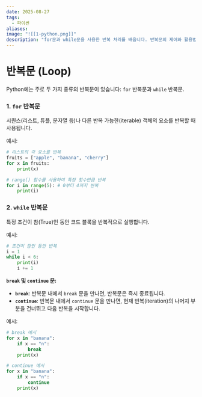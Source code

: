```yaml
---
date: 2025-08-27
tags:
  - 파이썬
aliases:
image: "![[1-python.png]]"
description: "for문과 while문을 사용한 반복 처리를 배웁니다. 반복문의 제어와 활용법을 다룹니다."
---
```


# 반복문 (Loop)

Python에는 주로 두 가지 종류의 반복문이 있습니다: `for` 반복문과 `while` 반복문.

### 1. `for` 반복문
시퀀스(리스트, 튜플, 문자열 등)나 다른 반복 가능한(iterable) 객체의 요소를 반복할 때 사용됩니다.

예시:
```python
# 리스트의 각 요소를 반복
fruits = ["apple", "banana", "cherry"]
for x in fruits:
    print(x)

# range() 함수를 사용하여 특정 횟수만큼 반복
for i in range(5): # 0부터 4까지 반복
    print(i)
```

### 2. `while` 반복문
특정 조건이 참(True)인 동안 코드 블록을 반복적으로 실행합니다.

예시:
```python
# 조건이 참인 동안 반복
i = 1
while i < 6:
    print(i)
    i += 1
```

**`break` 및 `continue` 문:**

*   **`break`**: 반복문 내에서 `break` 문을 만나면, 반복문은 즉시 종료됩니다.
*   **`continue`**: 반복문 내에서 `continue` 문을 만나면, 현재 반복(iteration)의 나머지 부분을 건너뛰고 다음 반복을 시작합니다.

예시:
```python
# break 예시
for x in "banana":
    if x == "n":
        break
    print(x)

# continue 예시
for x in "banana":
    if x == "n":
        continue
    print(x)
```